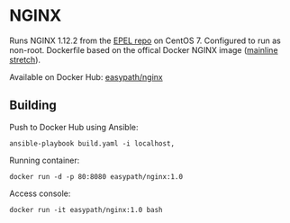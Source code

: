NGINX
=====
Runs NGINX 1.12.2 from the [EPEL repo](https://fedoraproject.org/wiki/EPEL) on CentOS 7. Configured to run as non-root. Dockerfile based on the offical Docker NGINX image ([mainline stretch](https://github.com/nginxinc/docker-nginx/tree/master/mainline/stretch)).

Available on Docker Hub: [easypath/nginx](https://hub.docker.com/r/easypath/nginx/)


Building
--------
Push to Docker Hub using Ansible:
```
ansible-playbook build.yaml -i localhost,
```

Running container:
```
docker run -d -p 80:8080 easypath/nginx:1.0
```

Access console:
```
docker run -it easypath/nginx:1.0 bash
```
